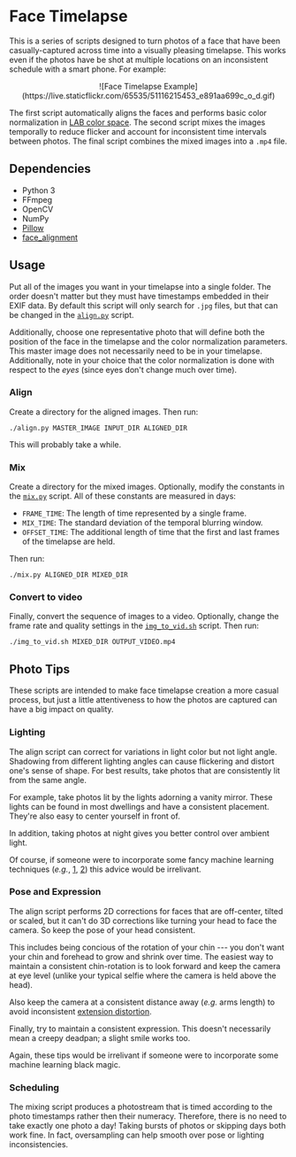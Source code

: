 # Face Timelapse

This is a series of scripts designed to turn photos of a face that have been casually-captured across time into a visually pleasing timelapse.
This works even if the photos have be shot at multiple locations on an inconsistent schedule with a smart phone.
For example:

<p align="center">
  ![Face Timelapse Example](https://live.staticflickr.com/65535/51116215453_e891aa699c_o_d.gif)
</p>

The first script automatically aligns the faces and performs basic color normalization in [LAB color space](https://en.wikipedia.org/wiki/CIELAB_color_space).
The second script mixes the images temporally to reduce flicker and account for inconsistent time intervals between photos.
The final script combines the mixed images into a ```.mp4``` file.

## Dependencies

- Python 3
- FFmpeg
- OpenCV
- NumPy
- [Pillow](https://pillow.readthedocs.io)
- [face_alignment](https://github.com/1adrianb/face-alignment)

## Usage

Put all of the images you want in your timelapse into a single folder.
The order doesn't matter but they must have timestamps embedded in their EXIF data.
By default this script will only search for ```.jpg``` files, but that can be changed in the [```align.py```](https://github.com/sportdeath/face_timelapse/blob/master/align.py) script.

Additionally, choose one representative photo that will define both the position of the face in the timelapse and the color normalization parameters.
This master image does not necessarily need to be in your timelapse.
Additionally, note in your choice that the color normalization is done with respect to the *eyes* (since eyes don't change much over time).

### Align

Create a directory for the aligned images. Then run:

    ./align.py MASTER_IMAGE INPUT_DIR ALIGNED_DIR

This will probably take a while.

### Mix

Create a directory for the mixed images.
Optionally, modify the constants in the [```mix.py```](https://github.com/sportdeath/face_timelapse/blob/master/mix.py) script.
All of these constants are measured in days:

- ```FRAME_TIME```: The length of time represented by a single frame.
- ```MIX_TIME```: The standard deviation of the temporal blurring window.
- ```OFFSET_TIME```: The additional length of time that the first and last frames of the timelapse are held.

Then run:

    ./mix.py ALIGNED_DIR MIXED_DIR

### Convert to video

Finally, convert the sequence of images to a video. Optionally, change the frame rate and quality settings in the [```img_to_vid.sh```](https://github.com/sportdeath/face_timelapse/blob/master/img_to_vid.sh) script. Then run:

    ./img_to_vid.sh MIXED_DIR OUTPUT_VIDEO.mp4

## Photo Tips

These scripts are intended to make face timelapse creation a more casual process,
but just a little attentiveness to how the photos are captured can have a big impact on quality.

### Lighting

The align script can correct for variations in light color but not light angle.
Shadowing from different lighting angles can cause flickering and distort one's sense of shape.
For best results, take photos that are consistently lit from the same angle.

For example, take photos lit by the lights adorning a vanity mirror.
These lights can be found in most dwellings and have a consistent placement.
They're also easy to center yourself in front of.

In addition, taking photos at night gives you better control over ambient light.

Of course, if someone were to incorporate some fancy machine learning techniques
(*e.g.*, [1](https://zhhoper.github.io/dpr.html),
[2](https://ceciliavision.github.io/project-pages/portrait))
this advice would be irrelivant.

### Pose and Expression

The align script performs 2D corrections for faces that are off-center, tilted or scaled,
but it can't do 3D corrections like turning your head to face the camera.
So keep the pose of your head consistent.

This includes being concious of the rotation of your chin --- you don't want your chin and forehead to grow and shrink over time.
The easiest way to maintain a consistent chin-rotation is to look forward and keep the camera at eye level (unlike your typical selfie where the camera is held above the head).

Also keep the camera at a consistent distance away (*e.g.* arms length) to avoid inconsistent [extension distortion](https://en.wikipedia.org/wiki/Selfie#Facial_distortion_effect).

Finally, try to maintain a consistent expression.
This doesn't necessarily mean a creepy deadpan; a slight smile works too.

Again, these tips would be irrelivant if someone were to incorporate some machine learning black magic.

### Scheduling

The mixing script produces a photostream that is timed according to the photo timestamps rather then their numeracy.
Therefore, there is no need to take exactly one photo a day!
Taking bursts of photos or skipping days both work fine.
In fact, oversampling can help smooth over pose or lighting inconsistencies.
